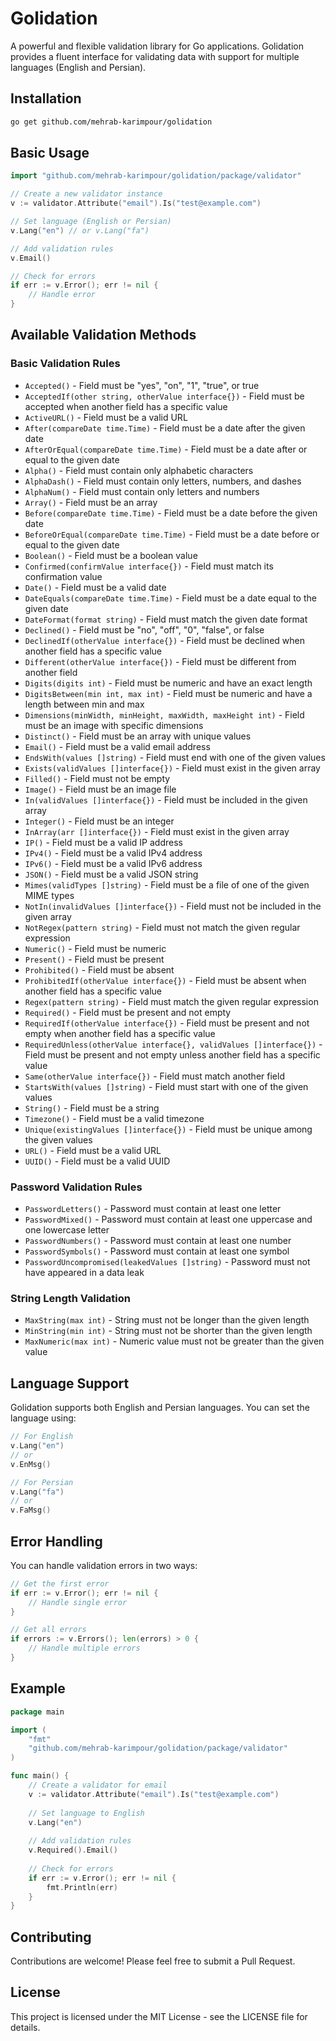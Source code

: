 # Golidation

A powerful and flexible validation library for Go applications. Golidation provides a fluent interface for validating data with support for multiple languages (English and Persian).

## Installation

```bash
go get github.com/mehrab-karimpour/golidation
```

## Basic Usage

```go
import "github.com/mehrab-karimpour/golidation/package/validator"

// Create a new validator instance
v := validator.Attribute("email").Is("test@example.com")

// Set language (English or Persian)
v.Lang("en") // or v.Lang("fa")

// Add validation rules
v.Email()

// Check for errors
if err := v.Error(); err != nil {
    // Handle error
}
```

## Available Validation Methods

### Basic Validation Rules

- `Accepted()` - Field must be "yes", "on", "1", "true", or true
- `AcceptedIf(other string, otherValue interface{})` - Field must be accepted when another field has a specific value
- `ActiveURL()` - Field must be a valid URL
- `After(compareDate time.Time)` - Field must be a date after the given date
- `AfterOrEqual(compareDate time.Time)` - Field must be a date after or equal to the given date
- `Alpha()` - Field must contain only alphabetic characters
- `AlphaDash()` - Field must contain only letters, numbers, and dashes
- `AlphaNum()` - Field must contain only letters and numbers
- `Array()` - Field must be an array
- `Before(compareDate time.Time)` - Field must be a date before the given date
- `BeforeOrEqual(compareDate time.Time)` - Field must be a date before or equal to the given date
- `Boolean()` - Field must be a boolean value
- `Confirmed(confirmValue interface{})` - Field must match its confirmation value
- `Date()` - Field must be a valid date
- `DateEquals(compareDate time.Time)` - Field must be a date equal to the given date
- `DateFormat(format string)` - Field must match the given date format
- `Declined()` - Field must be "no", "off", "0", "false", or false
- `DeclinedIf(otherValue interface{})` - Field must be declined when another field has a specific value
- `Different(otherValue interface{})` - Field must be different from another field
- `Digits(digits int)` - Field must be numeric and have an exact length
- `DigitsBetween(min int, max int)` - Field must be numeric and have a length between min and max
- `Dimensions(minWidth, minHeight, maxWidth, maxHeight int)` - Field must be an image with specific dimensions
- `Distinct()` - Field must be an array with unique values
- `Email()` - Field must be a valid email address
- `EndsWith(values []string)` - Field must end with one of the given values
- `Exists(validValues []interface{})` - Field must exist in the given array
- `Filled()` - Field must not be empty
- `Image()` - Field must be an image file
- `In(validValues []interface{})` - Field must be included in the given array
- `Integer()` - Field must be an integer
- `InArray(arr []interface{})` - Field must exist in the given array
- `IP()` - Field must be a valid IP address
- `IPv4()` - Field must be a valid IPv4 address
- `IPv6()` - Field must be a valid IPv6 address
- `JSON()` - Field must be a valid JSON string
- `Mimes(validTypes []string)` - Field must be a file of one of the given MIME types
- `NotIn(invalidValues []interface{})` - Field must not be included in the given array
- `NotRegex(pattern string)` - Field must not match the given regular expression
- `Numeric()` - Field must be numeric
- `Present()` - Field must be present
- `Prohibited()` - Field must be absent
- `ProhibitedIf(otherValue interface{})` - Field must be absent when another field has a specific value
- `Regex(pattern string)` - Field must match the given regular expression
- `Required()` - Field must be present and not empty
- `RequiredIf(otherValue interface{})` - Field must be present and not empty when another field has a specific value
- `RequiredUnless(otherValue interface{}, validValues []interface{})` - Field must be present and not empty unless another field has a specific value
- `Same(otherValue interface{})` - Field must match another field
- `StartsWith(values []string)` - Field must start with one of the given values
- `String()` - Field must be a string
- `Timezone()` - Field must be a valid timezone
- `Unique(existingValues []interface{})` - Field must be unique among the given values
- `URL()` - Field must be a valid URL
- `UUID()` - Field must be a valid UUID

### Password Validation Rules

- `PasswordLetters()` - Password must contain at least one letter
- `PasswordMixed()` - Password must contain at least one uppercase and one lowercase letter
- `PasswordNumbers()` - Password must contain at least one number
- `PasswordSymbols()` - Password must contain at least one symbol
- `PasswordUncompromised(leakedValues []string)` - Password must not have appeared in a data leak

### String Length Validation

- `MaxString(max int)` - String must not be longer than the given length
- `MinString(min int)` - String must not be shorter than the given length
- `MaxNumeric(max int)` - Numeric value must not be greater than the given value

## Language Support

Golidation supports both English and Persian languages. You can set the language using:

```go
// For English
v.Lang("en")
// or
v.EnMsg()

// For Persian
v.Lang("fa")
// or
v.FaMsg()
```

## Error Handling

You can handle validation errors in two ways:

```go
// Get the first error
if err := v.Error(); err != nil {
    // Handle single error
}

// Get all errors
if errors := v.Errors(); len(errors) > 0 {
    // Handle multiple errors
}
```

## Example

```go
package main

import (
    "fmt"
    "github.com/mehrab-karimpour/golidation/package/validator"
)

func main() {
    // Create a validator for email
    v := validator.Attribute("email").Is("test@example.com")
    
    // Set language to English
    v.Lang("en")
    
    // Add validation rules
    v.Required().Email()
    
    // Check for errors
    if err := v.Error(); err != nil {
        fmt.Println(err)
    }
}
```

## Contributing

Contributions are welcome! Please feel free to submit a Pull Request.

## License

This project is licensed under the MIT License - see the LICENSE file for details. 